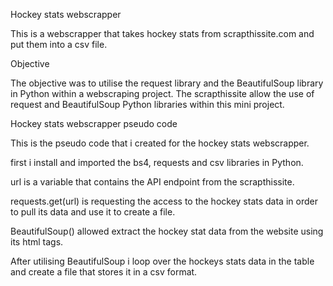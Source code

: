 Hockey stats webscrapper 

This is a webscrapper that takes hockey stats from scrapthissite.com and put them into a csv file.

Objective

The objective was to utilise the request library and the BeautifulSoup library in Python within a 
webscraping project. The scrapthissite allow the use of request and BeautifulSoup Python libraries within this mini project.

Hockey stats webscrapper pseudo code 

This is the pseudo code that i created for the hockey stats webscrapper. 

first i install and imported the bs4, requests and csv libraries in Python.

url is a variable that contains the API endpoint from the scrapthissite.

requests.get(url) is requesting the access to the hockey stats data in order to pull its data 
and use it to create a file.

BeautifulSoup() allowed extract the hockey stat data from the website using its html tags. 

After utilising BeautifulSoup i loop over the hockeys stats data in the table and create a file 
that stores it in a csv format. 



